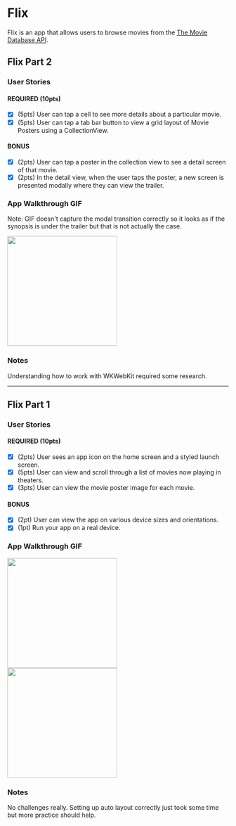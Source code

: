 # Flix

Flix is an app that allows users to browse movies from the [The Movie Database API](http://docs.themoviedb.apiary.io/#).

## Flix Part 2

### User Stories

#### REQUIRED (10pts)
- [x] (5pts) User can tap a cell to see more details about a particular movie.
- [x] (5pts) User can tap a tab bar button to view a grid layout of Movie Posters using a CollectionView.

#### BONUS
- [x] (2pts) User can tap a poster in the collection view to see a detail screen of that movie.
- [x] (2pts) In the detail view, when the user taps the poster, a new screen is presented modally where they can view the trailer.

### App Walkthrough GIF
Note: GIF doesn't capture the modal transition correctly so it looks as if the synopsis is under the trailer but that is not actually the case.

<img src="http://g.recordit.co/cHM8e9EacL.gif" width=250><br>

### Notes
Understanding how to work with WKWebKit required some research.

---

## Flix Part 1

### User Stories

#### REQUIRED (10pts)
- [x] (2pts) User sees an app icon on the home screen and a styled launch screen.
- [x] (5pts) User can view and scroll through a list of movies now playing in theaters.
- [x] (3pts) User can view the movie poster image for each movie.

#### BONUS
- [x] (2pt) User can view the app on various device sizes and orientations.
- [x] (1pt) Run your app on a real device.

### App Walkthrough GIF

<img src="http://g.recordit.co/XcNPughy9v.gif" width=250><br>
<img src="http://g.recordit.co/0H6hlXyA5r.gif" width=250><br>

### Notes
No challenges really. Setting up auto layout correctly just took some time but more practice should help.
